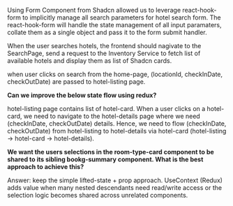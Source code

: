 
Using Form Component from Shadcn allowed us to leverage react-hook-form to implicitly manage all search parameters for hotel search form. The react-hook-form will handle the state management of all input paramaters, collate them as a single object and pass it to the form submit handler. 

When the user searches hotels, the frontend should nagivate to the SearchPage, send a request to the Inventory Service to fetch list of available hotels and display them as list of Shadcn cards.

when user clicks on search from the home-page, (locationId, checkInDate, checkOutDate) are passed to hotel-listing page.

**Can we improve the below state flow using redux?**

hotel-listing page contains list of hotel-card. When a user clicks on a hotel-card, we need to navigate to the hotel-details page where we need (checkInDate, checkOutDate) details. Hence, we need to flow (checkInDate, checkOutDate) from hotel-listing to hotel-details via hotel-card (hotel-listing -> hotel-card -> hotel-details).

**We want the users selections in the room-type-card component to be shared to its sibling bookg-summary component. What is the best approach to achieve this?**

Answer: keep the simple lifted-state + prop approach. UseContext (Redux) adds value when many nested descendants need read/write access or the selection logic becomes shared across unrelated components.